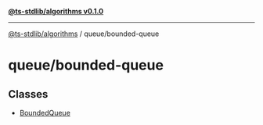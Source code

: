 [**@ts-stdlib/algorithms v0.1.0**](../../README.md)

***

[@ts-stdlib/algorithms](../../README.md) / queue/bounded-queue

# queue/bounded-queue

## Classes

- [BoundedQueue](classes/BoundedQueue.md)
